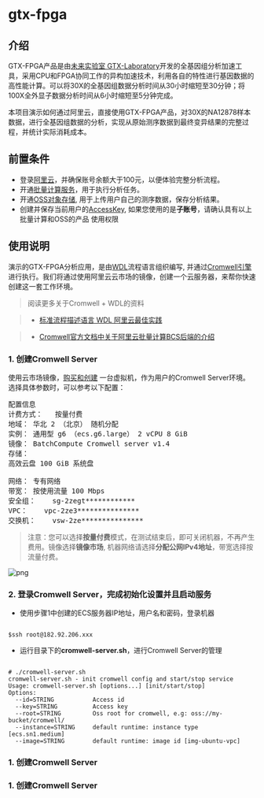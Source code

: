 # gtx-fpga

## 介绍
GTX-FPGA产品是由[未来实验室 GTX-Laboratory](http://www.genetalks.com/)开发的全基因组分析加速工具，采用CPU和FPGA协同工作的异构加速技术，利用各自的特性进行基因数据的高性能计算。可以将30X的全基因组数据分析时间从30小时缩短至30分钟；将100X全外显子数据分析时间从6小时缩短至5分钟完成。

本项目演示如何通过阿里云，直接使用GTX-FPGA产品，对30X的NA12878样本数据，进行全基因组数据的分析，实现从原始测序数据到最终变异结果的完整过程，并统计实际消耗成本。

## 前置条件
- 登录[阿里云](https://homenew.console.aliyun.com/)，并确保账号余额大于100元，以便体验完整分析流程。
- 开通[批量计算服务](https://batchcompute.console.aliyun.com/)，用于执行分析任务。
- 开通[OSS对象存储](http://oss.console.aliyun.com/), 用于上传用户自己的测序数据，保存分析结果。
- 创建并保存当前用户的[AccessKey](https://usercenter.console.aliyun.com/), 如果您使用的是**子账号**，请确认具有以上批量计算和OSS的产品
使用权限

## 使用说明
演示的GTX-FPGA分析应用，是由[WDL](http://www.openwdl.org/)流程语言组织编写, 并通过[Cromwell引擎](https://cromwell.readthedocs.io/en/develop/)进行执行。我们将通过使用阿里云云市场的镜像，创建一个云服务器，来帮你快速创建这一套工作环境。

> 阅读更多关于Cromwell + WDL的资料

> - [标准流程描述语言 WDL 阿里云最佳实践](https://developer.aliyun.com/article/716546?spm=a2c6h.12873581.0.0.4f495f97fdGja2&groupCode=genomics)

> - [Cromwell官方文档中关于阿里云批量计算BCS后端的介绍](https://cromwell.readthedocs.io/en/develop/backends/BCS/)


### 1. 创建Cromwell Server
使用云市场镜像，[购买和创建](https://ecs-buy.aliyun.com/) 一台虚拟机，作为用户的Cromwell Server环境。选择具体参数时，可以参考以下配置：
<pre>
配置信息
计费方式：	按量付费
地域：	华北 2 （北京） 随机分配
实例：	通用型 g6 （ecs.g6.large） 2 vCPU 8 GiB
镜像：	BatchCompute Cromwell server v1.4
存储：	
高效云盘 100 GiB 系统盘

网络：	专有网络
带宽：	按使用流量 100 Mbps
安全组：	sg-2zegt************
VPC：	vpc-2ze3***************
交换机：	vsw-2ze***************
</pre>

> 注意：您可以选择**按量付费**模式，在测试结束后，即可关闭机器，不再产生费用。镜像选择**镜像市场**, 机器网络请选择**分配公网IPv4地址**，带宽选择按流量付费。

![png](https://img.alicdn.com/tfs/TB1fcYdtAT2gK0jSZFkXXcIQFXa-2878-1412.png)

### 2. 登录Cromwell Server，完成初始化设置并且启动服务
- 使用步骤1中创建的ECS服务器IP地址，用户名和密码，登录机器
<code>
$ssh root@182.92.206.xxx
</code>

- 运行目录下的**cromwell-server.sh**，进行Cromwell Server的管理
<code>
# ./cromwell-server.sh
cromwell-server.sh - init cromwell config and start/stop service
Usage: cromwell-server.sh [options...] [init/start/stop]
Options:
  --id=STRING           Access id
  --key=STRING          Access key
  --root=STRING         Oss root for cromwell, e.g: oss://my-bucket/cromwell/
  --instance=STRING     default runtime: instance type [ecs.sn1.medium]
  --image=STRING        default runtime: image id [img-ubuntu-vpc]
</code>







### 1. 创建Cromwell Server

### 1. 创建Cromwell Server

